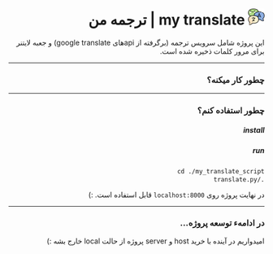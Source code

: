 <div dir='rtl'>

<h1><img src='images/logo.png' width="32"/> my translate | ترجمه من</h1>

این پروژه شامل سرویس ترجمه (برگرفته از apiهای google translate) و جعبه لایتنر برای مرور کلمات ذخیره شده است.

---
<h3>چطور کار میکنه؟</h3>

---
<h3>چطور استفاده کنم؟</h3>

<h5>install</h5>

<h5>run</h5>

```shell
cd ./my_translate_script
./translate.py
```

در نهایت پروژه روی `localhost:8000` قابل استفاده است. :)

---
<h3>در ادامهء توسعه پروژه...</h3>

امیدواریم در آینده با خرید host و server پروژه از حالت local خارج بشه :)

</div>